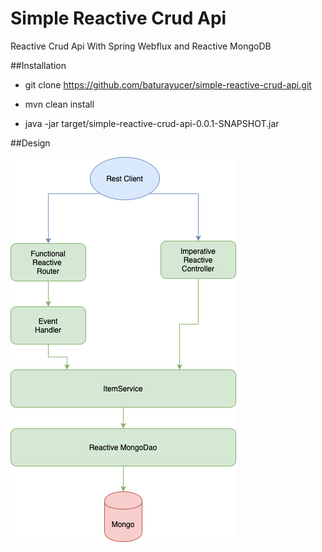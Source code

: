 # Simple Reactive Crud Api
Reactive Crud Api With Spring Webflux and Reactive MongoDB

##Installation

* git clone https://github.com/baturayucer/simple-reactive-crud-api.git

* mvn clean install

- java -jar target/simple-reactive-crud-api-0.0.1-SNAPSHOT.jar

##Design

![Architecture](src/main/resources/Architecture.png)
